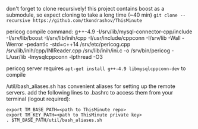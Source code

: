don't forget to clone recursively! this project contains boost as a submodule, so expect cloning to take a long time (~40 min)
`git clone --recursive https://github.com/tkondrashov/ThisMinute`


pericog compile command:
g++-4.9 -I/srv/lib/mysql-connector-cpp/include -I/srv/lib/boost -I/srv/lib/inih/cpp -I/usr/include/cppconn -I/srv/lib -Wall -Werror -pedantic -std=c++14 /srv/etc/pericog.cpp /srv/lib/inih/cpp/INIReader.cpp /srv/lib/inih/ini.c -o /srv/bin/pericog -L/usr/lib -lmysqlcppconn -lpthread -O3

pericog server requires `apt-get install g++-4.9 libmysqlcppconn-dev` to compile


/util/bash_aliases.sh has convenient aliases for setting up the remote servers. add the following lines to .bashrc to access them from your terminal (logout required):

```
export TM_BASE_PATH=<path to ThisMinute repo>
export TM_KEY_PATH=<path to ThisMinute private key>
. $TM_BASE_PATH/util/bash_aliases.sh
```
